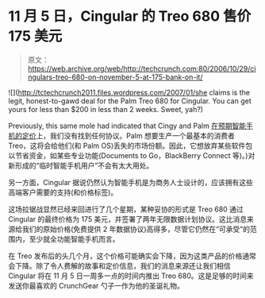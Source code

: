 # 11 月 5 日，Cingular 的 Treo 680 售价 175 美元

> 原文：<https://web.archive.org/web/http://techcrunch.com:80/2006/10/29/cingulars-treo-680-on-november-5-at-175-bank-on-it/>

![](http://tctechcrunch2011.files.wordpress.com/2007/01/she claims is the legit, honest-to-gawd deal for the Palm Treo 680 for Cingular. You can get yours for less than $200 in less than 2 weeks. Sweet, yah?</root>)

Previously, this same mole had indicated that Cingy and Palm [在预期智能手机的定价](https://web.archive.org/web/20160220092332/http://crunchgear.com/2006/10/16/possible-treo-680-launch-plans/)上，我们没有找到任何协议。Palm 想要生产一个最基本的消费者 Treo，这将会给他们(和 Palm OS)丢失的市场份额。因此，它想放弃某些软件包以节省资金，如某些专业功能(Documents to Go，BlackBerry Connect 等)。)对新形成的“临时智能手机用户”不会有太大用处。

另一方面，Cingular 据说仍然认为智能手机是为商务人士设计的，应该拥有这些高端客户需要的支持(和价格标签)。

这场拉锯战显然已经来回进行了几个星期，某种妥协的形式是 Treo 680 通过 Cingular 的最终价格为 175 美元，并签署了两年无限数据计划协议。这比消息来源给我们的原始价格(免费提供 2 年数据协议)高得多，尽管它仍然在“可承受”的范围内，至少就全功能智能手机而言。

在 Treo 发布后的头几个月，这个价格可能确实会下降，因为这类产品的价格通常会下降。除了令人费解的故事和定价信息，我们的消息来源还让我们相信 Cingular 将在 11 月 5 日一周多一点的时间内推出 Treo 680。这是足够的时间来发送你最喜欢的 CrunchGear 勺子一作为他的圣诞礼物。